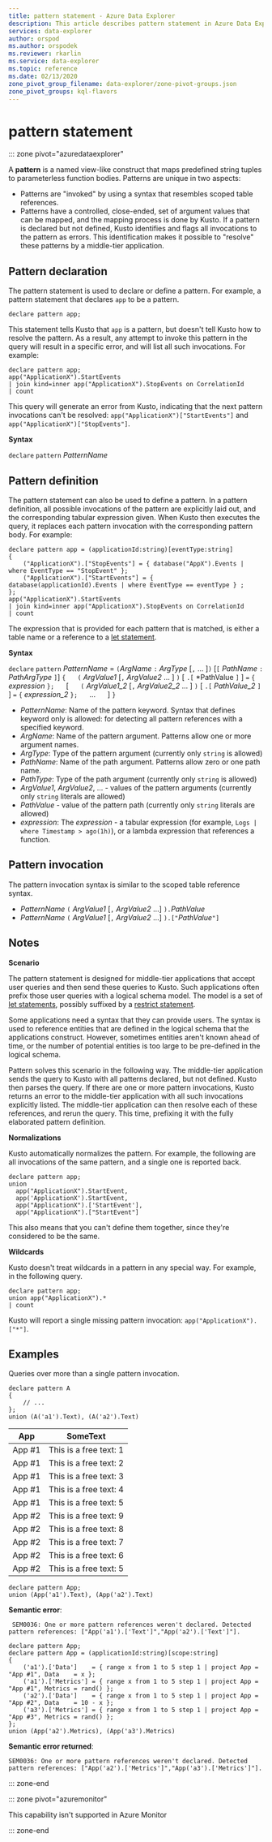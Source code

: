 ```yaml
---
title: pattern statement - Azure Data Explorer
description: This article describes pattern statement in Azure Data Explorer.
services: data-explorer
author: orspod
ms.author: orspodek
ms.reviewer: rkarlin
ms.service: data-explorer
ms.topic: reference
ms.date: 02/13/2020
zone_pivot_group_filename: data-explorer/zone-pivot-groups.json
zone_pivot_groups: kql-flavors
---
```

# pattern statement

::: zone pivot="azuredataexplorer"

A **pattern** is a named view-like construct that maps predefined
string tuples to parameterless function bodies. Patterns are unique
in two aspects:

* Patterns are "invoked" by using a syntax that resembles scoped table references.
* Patterns have a controlled, close-ended, set of argument values that
  can be mapped, and the mapping process is done by Kusto. If a pattern is declared but not defined, Kusto identifies and flags all invocations to the pattern as errors. This identification makes it possible to "resolve" these patterns by a middle-tier application.

## Pattern declaration

The pattern statement is used to declare or define a pattern.
For example, a pattern statement that declares `app`
to be a pattern.

```kusto
declare pattern app;
```

This statement tells Kusto that `app` is a pattern, but doesn't
tell Kusto how to resolve the pattern. As a result, any attempt to
invoke this pattern in the query will result in a specific error, and will 
list all such invocations. For example:

```kusto
declare pattern app;
app("ApplicationX").StartEvents
| join kind=inner app("ApplicationX").StopEvents on CorrelationId
| count
```

This query will generate an error from Kusto, indicating that the next
pattern invocations can't be resolved: `app("ApplicationX")["StartEvents"]`
and `app("ApplicationX")["StopEvents"]`.

**Syntax**

`declare` `pattern` *PatternName*

## Pattern definition

The pattern statement can also be used to define a pattern. In a pattern
definition, all possible invocations of the pattern are explicitly laid
out, and the corresponding tabular expression given. When Kusto then executes
the query, it replaces each pattern invocation with the corresponding pattern body. For example:

```kusto
declare pattern app = (applicationId:string)[eventType:string]
{
    ("ApplicationX").["StopEvents"] = { database("AppX").Events | where EventType == "StopEvent" };
    ("ApplicationX").["StartEvents"] = { database(applicationId).Events | where EventType == eventType } ;
};
app("ApplicationX").StartEvents
| join kind=inner app("ApplicationX").StopEvents on CorrelationId
| count
```

The expression that is provided for each pattern that is matched, is either a table name or a reference to a [let statement](letstatement.md).

**Syntax**

`declare` `pattern` *PatternName* = `(`*ArgName* `:` *ArgType* [`,` ... ]`)` [`[` *PathName* `:` *PathArgType* `]`]
`{`
&nbsp;&nbsp;&nbsp;&nbsp; `(` *ArgValue1* [`,` *ArgValue2* ... ] `)` [ `.[` *PathValue `]` ] `=` `{`  *expression*  `};`
&nbsp;&nbsp;&nbsp;&nbsp; [
&nbsp;&nbsp;&nbsp;&nbsp; `(` *ArgValue1_2* [`,` *ArgValue2_2* ... ] `)` [ `.[` *PathValue_2* `]` ] `=` `{`  *expression_2*  `};`
&nbsp;&nbsp;&nbsp;&nbsp; ...
&nbsp;&nbsp;&nbsp;&nbsp; ]
`}`

* *PatternName*: Name of the pattern keyword. Syntax that defines keyword only is allowed: for detecting all pattern references with a specified keyword.
* *ArgName*: Name of the pattern argument. Patterns allow one or more argument names.
* *ArgType*: Type of the pattern argument (currently only `string` is allowed)
* *PathName*: Name of the path argument. Patterns allow zero or one path name.
* *PathType*: Type of the path argument (currently only `string` is allowed)
* *ArgValue1*, *ArgValue2*, ... - values of the pattern arguments (currently only `string` literals are allowed)
* *PathValue* - value of the pattern path (currently only `string` literals are allowed)
* *expression*: The *expression* - a tabular expression (for example, `Logs | where Timestamp > ago(1h)`),
  or a lambda expression that references a function.

## Pattern invocation

The pattern invocation syntax is similar to the scoped table reference syntax.

* *PatternName* `(` *ArgValue1* [`,` *ArgValue2* ...] `).`*PathValue*
* *PatternName* `(` *ArgValue1* [`,` *ArgValue2* ...] `).["`*PathValue*`"]`

## Notes

**Scenario**

The pattern statement is designed for middle-tier applications that accept user queries and then send these queries to Kusto. Such applications often prefix those user queries with a logical schema model. The model is a set of [let statements](letstatement.md), possibly suffixed by a [restrict statement](restrictstatement.md).

Some applications need a syntax that they can provide users. The syntax is used to reference entities that are defined in the logical schema that the applications construct. However, sometimes entities aren't known ahead of time, or the number of potential entities is too large to be pre-defined in the logical schema.

Pattern solves this scenario in the following way. The middle-tier application sends
the query to Kusto with all patterns declared, but not defined. Kusto then parses the
query. If there are one or more pattern invocations, Kusto returns an error to
the middle-tier application with all such invocations explicitly listed. The middle-tier application can then resolve each of these references, and rerun the query. This time, prefixing it with the fully elaborated pattern definition.

**Normalizations**

Kusto automatically normalizes the pattern. For example, the following are all
invocations of the same pattern, and a single one is reported back.

```kusto
declare pattern app;
union
  app("ApplicationX").StartEvent,
  app('ApplicationX').StartEvent,
  app("ApplicationX").['StartEvent'],
  app("ApplicationX").["StartEvent"]
```

This also means that you can't define them together, since they're considered
to be the same.

**Wildcards**

Kusto doesn't treat wildcards in a pattern in any special way. For example,
in the following query.

```kusto
declare pattern app;
union app("ApplicationX").*
| count
```

Kusto will report a single missing pattern invocation: `app("ApplicationX").["*"]`.

## Examples

Queries over more than a single pattern invocation.

```kusto
declare pattern A
{
    // ...
};
union (A('a1').Text), (A('a2').Text)
```

|App|SomeText|
|---|---|
|App #1|This is a free text: 1|
|App #1|This is a free text: 2|
|App #1|This is a free text: 3|
|App #1|This is a free text: 4|
|App #1|This is a free text: 5|
|App #2|This is a free text: 9|
|App #2|This is a free text: 8|
|App #2|This is a free text: 7|
|App #2|This is a free text: 6|
|App #2|This is a free text: 5|

```kusto
declare pattern App;
union (App('a1').Text), (App('a2').Text)
```

**Semantic error**:

     SEM0036: One or more pattern references weren't declared. Detected pattern references: ["App('a1').['Text']","App('a2').['Text']"].

```kusto
declare pattern App;
declare pattern App = (applicationId:string)[scope:string]  
{
    ('a1').['Data']    = { range x from 1 to 5 step 1 | project App = "App #1", Data    = x };
    ('a1').['Metrics'] = { range x from 1 to 5 step 1 | project App = "App #1", Metrics = rand() };
    ('a2').['Data']    = { range x from 1 to 5 step 1 | project App = "App #2", Data    = 10 - x };
    ('a3').['Metrics'] = { range x from 1 to 5 step 1 | project App = "App #3", Metrics = rand() };
};
union (App('a2').Metrics), (App('a3').Metrics) 
```

**Semantic error returned**:

    SEM0036: One or more pattern references weren't declared. Detected pattern references: ["App('a2').['Metrics']","App('a3').['Metrics']"].

::: zone-end

::: zone pivot="azuremonitor"

This capability isn't supported in Azure Monitor

::: zone-end

